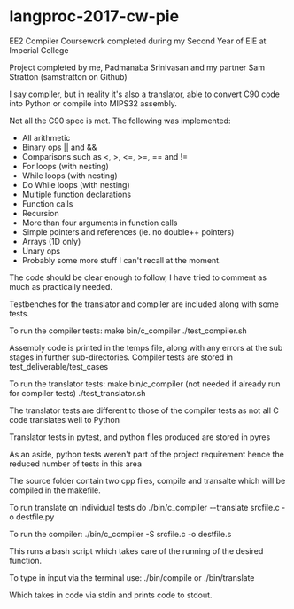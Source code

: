 # langproc-2017-cw-pie


EE2 Compiler Coursework completed during my Second Year of EIE at Imperial College

Project completed by me, Padmanaba Srinivasan and my partner Sam Stratton (samstratton on Github)

I say compiler, but in reality it's also a translator, able to convert C90 code into Python or compile into MIPS32 assembly.

Not all the C90 spec is met. The following was implemented:

- All arithmetic
- Binary ops || and &&
- Comparisons such as <, >, <=, >=, == and !=
- For loops (with nesting)
- While loops (with nesting)
- Do While loops (with nesting)
- Multiple function declarations
- Function calls
- Recursion
- More than four arguments in function calls
- Simple pointers and references (ie. no double++ pointers)
- Arrays (1D only)
- Unary ops
- Probably some more stuff I can't recall at the moment. 

The code should be clear enough to follow, I have tried to comment as much as practically needed.

Testbenches for the translator and compiler are included along with some tests.

To run the compiler tests:
    make bin/c_compiler
    ./test_compiler.sh

Assembly code is printed in the temps file, along with any errors at the sub stages in further sub-directories. Compiler tests are stored in test_deliverable/test_cases

To run the translator tests:
    make bin/c_compiler (not needed if already run for compiler tests)
    ./test_translator.sh

The translator tests are different to those of the compiler tests as not all C code translates well to Python

Translator tests in pytest, and python files produced are stored in pyres

As an aside, python tests weren't part of the project requirement hence the reduced number of tests in this area

The source folder contain two cpp files, compile and transalte which will be compiled in the makefile.

To run translate on individual tests do
    ./bin/c_compiler --translate srcfile.c -o destfile.py

To run the compiler:
    ./bin/c_compiler -S srcfile.c -o destfile.s

This runs a bash script which takes care of the running of the desired function.

To type in input via the terminal use:
    ./bin/compile 
    or
    ./bin/translate

Which takes in code via stdin and prints code to stdout.
